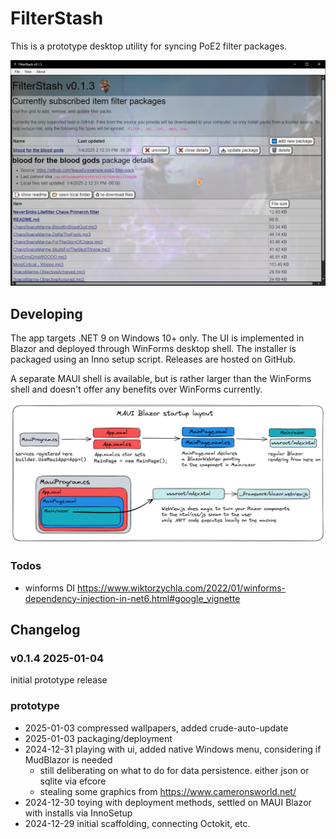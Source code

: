 # FilterStash

This is a prototype desktop utility for syncing PoE2 filter packages.

![demo](./docs/v0.1.3_example.png)

## Developing

The app targets .NET 9 on Windows 10+ only. The UI is implemented in Blazor and deployed through WinForms desktop shell. 
The installer is packaged using an Inno setup script. Releases are hosted on GitHub.

A separate MAUI shell is available, but is rather larger than the WinForms shell and doesn't offer any benefits over WinForms currently.

![app structure](./docs/app-structure.png)
### Todos
- winforms DI https://www.wiktorzychla.com/2022/01/winforms-dependency-injection-in-net6.html#google_vignette

## Changelog 
 
### v0.1.4 2025-01-04
initial prototype release 

### prototype
- 2025-01-03 compressed wallpapers, added crude-auto-update
- 2025-01-03 packaging/deployment
- 2024-12-31 playing with ui, added native Windows menu, considering if MudBlazor is needed
	- still deliberating on what to do for data persistence. either json or sqlite via efcore
	- stealing some graphics from https://www.cameronsworld.net/
- 2024-12-30 toying with deployment methods, settled on MAUI Blazor with installs via InnoSetup
- 2024-12-29 initial scaffolding, connecting Octokit, etc.